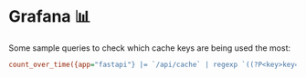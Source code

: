 # Grafana 📊

Some sample queries to check which cache keys are being used the most:

```ini
count_over_time({app="fastapi"} |= `/api/cache` | regexp `((?P<key>key=.*))\sHTTP` | line_format "{{.key}}"[7d])
```
